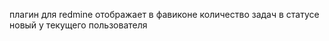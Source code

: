 плагин для redmine отображает в фавиконе количество задач в статусе новый у текущего пользователя
 

